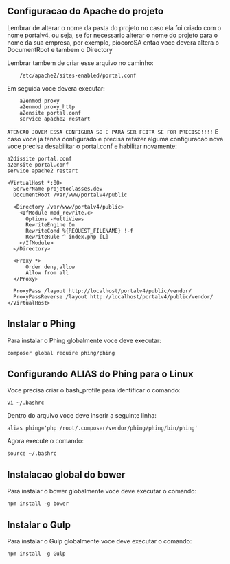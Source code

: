 ## Configuracao do Apache do projeto

Lembrar de alterar o nome da pasta do projeto no caso ela foi 
criado com o nome portalv4, ou seja, se for necessario alterar
o nome do projeto para o nome da sua empresa, por exemplo,
piocoroSA entao voce devera altera o DocumentRoot e tambem
o Directory

Lembrar tambem de criar esse arquivo no caminho:
```
    /etc/apache2/sites-enabled/portal.conf
```

Em seguida voce devera executar:
```
    a2enmod proxy
    a2enmod proxy_http
    a2ensite portal.conf
    service apache2 restart
```

` ATENCAO JOVEM ESSA CONFIGURA SO E PARA SER FEITA SE FOR PRECISO!!!! `
 E caso voce ja tenha configurado e precisa refazer alguma 
configuracao nova voce precisa desabilitar o portal.conf
e habilitar novamente:
    
    a2dissite portal.conf
    a2ensite portal.conf
    service apache2 restart

```
<VirtualHost *:80>
  ServerName projetoclasses.dev
  DocumentRoot /var/www/portalv4/public

  <Directory /var/www/portalv4/public>
    <IfModule mod_rewrite.c>
      Options -MultiViews
      RewriteEngine On
      RewriteCond %{REQUEST_FILENAME} !-f
      RewriteRule ^ index.php [L]
    </IfModule>
  </Directory>
  
  <Proxy *>
  	  Order deny,allow
      Allow from all
  </Proxy>

  ProxyPass /layout http://localhost/portalv4/public/vendor/
  ProxyPassReverse /layout http://localhost/portalv4/public/vendor/
</VirtualHost>
```

## Instalar o Phing

Para instalar o Phing globalmente voce deve executar:

```
composer global require phing/phing
```

## Configurando ALIAS do Phing para o Linux

Voce precisa criar o bash_profile para identificar o comando:

```
vi ~/.bashrc
```

Dentro do arquivo voce deve inserir a seguinte linha:

```
alias phing='php /root/.composer/vendor/phing/phing/bin/phing'
```

Agora execute o comando:

```
source ~/.bashrc
```
## Instalacao global do bower

Para instalar o bower globalmente voce deve executar o comando:

```
npm install -g bower
```

## Instalar o Gulp

Para instalar o Gulp globalmente voce deve executar o comando:

```
npm install -g Gulp
```
